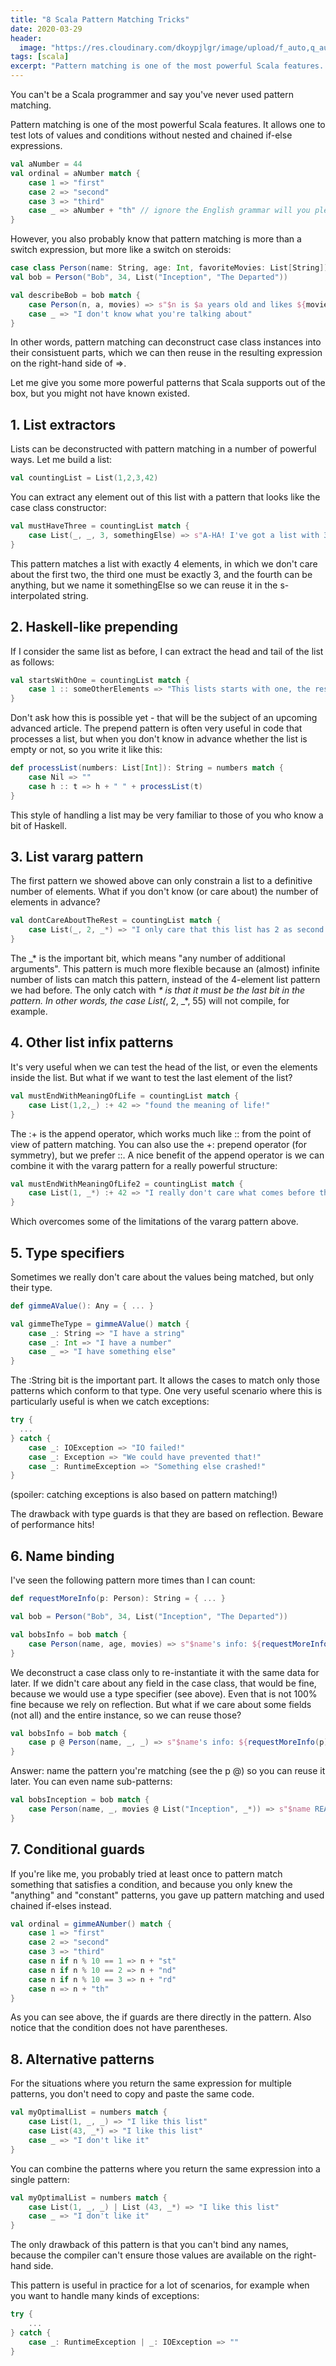 ```yaml
---
title: "8 Scala Pattern Matching Tricks"
date: 2020-03-29
header:
  image: "https://res.cloudinary.com/dkoypjlgr/image/upload/f_auto,q_auto:good,c_auto,w_1200,h_300,g_auto,fl_progressive/v1715952116/blog_cover_large_phe6ch.jpg"
tags: [scala]
excerpt: "Pattern matching is one of the most powerful Scala features. Learn to use it to the max so you can write your best Scala code."
---
```

You can't be a Scala programmer and say you've never used pattern matching.

Pattern matching is one of the most powerful Scala features. It allows one to test lots of values and conditions without nested and chained if-else expressions.

```scala
val aNumber = 44
val ordinal = aNumber match {
	case 1 => "first"
	case 2 => "second"
	case 3 => "third"
	case _ => aNumber + "th" // ignore the English grammar will you please
}
```

However, you also probably know that pattern matching is more than a switch expression, but more like a switch on steroids:

```scala
case class Person(name: String, age: Int, favoriteMovies: List[String])
val bob = Person("Bob", 34, List("Inception", "The Departed"))

val describeBob = bob match {
	case Person(n, a, movies) => s"$n is $a years old and likes ${movies.mkString(",")}"
	case _ => "I don't know what you're talking about"
}
```

In other words, pattern matching can deconstruct case class instances into their consistuent parts, which we can then reuse in the resulting expression on the right-hand side of =>.

Let me give you some more powerful patterns that Scala supports out of the box, but you might not have known existed.

## 1. List extractors

Lists can be deconstructed with pattern matching in a number of powerful ways. Let me build a list:

```scala
val countingList = List(1,2,3,42)
```

You can extract any element out of this list with a pattern that looks like the case class constructor:

```scala
val mustHaveThree = countingList match {
	case List(_, _, 3, somethingElse) => s"A-HA! I've got a list with 3 as third element, I found $somethingElse after"
}
```

This pattern matches a list with exactly 4 elements, in which we don't care about the first two, the third one must be exactly 3, and the fourth can be anything, but we name it somethingElse so we can reuse it in the s-interpolated string.

## 2. Haskell-like prepending

If I consider the same list as before, I can extract the head and tail of the list as follows:

```scala
val startsWithOne = countingList match {
	case 1 :: someOtherElements => "This lists starts with one, the rest is $someOtherElements"
}
```

Don't ask how this is possible yet - that will be the subject of an upcoming advanced article. The prepend pattern is often very useful in code that processes a list, but when you don't know in advance whether the list is empty or not, so you write it like this:

```scala
def processList(numbers: List[Int]): String = numbers match {
	case Nil => ""
	case h :: t => h + " " + processList(t)
}
```

This style of handling a list may be very familiar to those of you who know a bit of Haskell.

## 3. List vararg pattern

The first pattern we showed above can only constrain a list to a definitive number of elements. What if you don't know (or care about) the number of elements in advance?

```scala
val dontCareAboutTheRest = countingList match {
    case List(_, 2, _*) => "I only care that this list has 2 as second element"
}
```

The _* is the important bit, which means "any number of additional arguments". This pattern is much more flexible because an (almost) infinite number of lists can match this pattern, instead of the 4-element list pattern we had before. The only catch with _* is that it must be the last bit in the pattern. In other words, the case List(_, 2, _*, 55) will not compile, for example.

## 4. Other list infix patterns

It's very useful when we can test the head of the list, or even the elements inside the list. But what if we want to test the last element of the list?

```scala
val mustEndWithMeaningOfLife = countingList match {
	case List(1,2,_) :+ 42 => "found the meaning of life!"
}
```

The :+ is the append operator, which works much like :: from the point of view of pattern matching. You can also use the +: prepend operator (for symmetry), but we prefer ::. A nice benefit of the append operator is we can combine it with the vararg pattern for a really powerful structure:

```scala
val mustEndWithMeaningOfLife2 = countingList match {
	case List(1, _*) :+ 42 => "I really don't care what comes before the meaning of life"
}
```

Which overcomes some of the limitations of the vararg pattern above.

## 5. Type specifiers

Sometimes we really don't care about the values being matched, but only their type.

```scala
def gimmeAValue(): Any = { ... }

val gimmeTheType = gimmeAValue() match {
	case _: String => "I have a string"
	case _: Int => "I have a number"
	case _ => "I have something else"
}
```

The :String bit is the important part. It allows the cases to match only those patterns which conform to that type. One very useful scenario where this is particularly useful is when we catch exceptions:

```scala
try {
  ...
} catch {
    case _: IOException => "IO failed!"
    case _: Exception => "We could have prevented that!"
    case _: RuntimeException => "Something else crashed!"
}
```

(spoiler: catching exceptions is also based on pattern matching!)

The drawback with type guards is that they are based on reflection. Beware of performance hits!

## 6. Name binding

I've seen the following pattern more times than I can count:

```scala
def requestMoreInfo(p: Person): String = { ... }

val bob = Person("Bob", 34, List("Inception", "The Departed"))

val bobsInfo = bob match {
    case Person(name, age, movies) => s"$name's info: ${requestMoreInfo(Person(name, age, movies))}"
}
```

We deconstruct a case class only to re-instantiate it with the same data for later. If we didn't care about any field in the case class, that would be fine, because we would use a type specifier (see above). Even that is not 100% fine because we rely on reflection. But what if we care about some fields (not all) and the entire instance, so we can reuse those?

```scala
val bobsInfo = bob match {
    case p @ Person(name, _, _) => s"$name's info: ${requestMoreInfo(p)}"
}
```

Answer: name the pattern you're matching (see the p @) so you can reuse it later. You can even name sub-patterns:

```scala
val bobsInception = bob match {
	case Person(name, _, movies @ List("Inception", _*)) => s"$name REALLY likes Inception, some other movies too: $movies"
}
```

## 7. Conditional guards

If you're like me, you probably tried at least once to pattern match something that satisfies a condition, and because you only knew the "anything" and "constant" patterns, you gave up pattern matching and used chained if-elses instead.

```scala
val ordinal = gimmeANumber() match {
	case 1 => "first"
	case 2 => "second"
	case 3 => "third"
	case n if n % 10 == 1 => n + "st"
	case n if n % 10 == 2 => n + "nd"
	case n if n % 10 == 3 => n + "rd"
	case n => n + "th"
}
```

As you can see above, the if guards are there directly in the pattern. Also notice that the condition does not have parentheses.

## 8. Alternative patterns

For the situations where you return the same expression for multiple patterns, you don't need to copy and paste the same code.

```scala
val myOptimalList = numbers match {
    case List(1, _, _) => "I like this list"
    case List(43, _*) => "I like this list"
    case _ => "I don't like it"
}
```

You can combine the patterns where you return the same expression into a single pattern:

```scala
val myOptimalList = numbers match {
	case List(1, _, _) | List (43, _*) => "I like this list"
	case _ => "I don't like it"
}
```

The only drawback of this pattern is that you can't bind any names, because the compiler can't ensure those values are available on the right-hand side.

This pattern is useful in practice for a lot of scenarios, for example when you want to handle many kinds of exceptions:

```scala
try {
	...
} catch {
    case _: RuntimeException | _: IOException => ""
}
```
